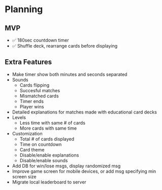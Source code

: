 # Planning

## MVP
- ✅ 180sec countdown timer
- ✅ Shuffle deck, rearrange cards before displaying

## Extra Features
- Make timer show both minutes and seconds separated
- Sounds 
    - Cards flipping
    - Succesful matches
    - Mismatched cards
    - Timer ends
    - Player wins
- Detailed explanations for matches made with educational card decks
- Levels
    - Less time with same # of cards
    - More cards with same time
- Customization
    - Total # of cards displayed
    - Time on countdown
    - Card theme
    - Disable/enable explanations
    - Disable/enable sounds
- Add DB for win/lose msgs, display randomized msg
- Improve game screen for mobile devices, or add msg specifying min screen size
- Migrate local leaderboard to server